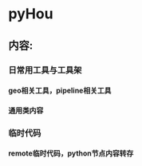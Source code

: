 # pyHou
## 内容:
### 日常用工具与工具架
#### geo相关工具，pipeline相关工具
#### 通用类内容
### 临时代码
#### remote临时代码，python节点内容转存